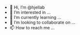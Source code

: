 - 👋 Hi, I’m @hjellab
- 👀 I’m interested in ...
- 🌱 I’m currently learning ...
- 💞️ I’m looking to collaborate on ...
- 📫 How to reach me ...

<!---
hjellab/hjellab is a ✨ special ✨ repository because its `README.md` (this file) appears on your GitHub profile.
You can click the Preview link to take a look at your changes.
--->
